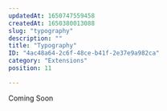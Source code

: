 ```yaml
---
updatedAt: 1650747559458
createdAt: 1650380013088
slug: "typography"
description: ""
title: "Typography"
ID: "4ac48a64-2c6f-48ce-b41f-2e37e9a982ca"
category: "Extensions"
position: 11

---
```

Coming Soon